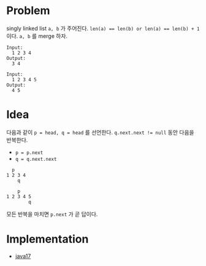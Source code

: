 # Problem

singly linked list `a, b` 가 주어진다. `len(a) == len(b) or len(a) == len(b) + 1` 이다. `a, b` 를 merge 하자.

```
Input:
  1 2 3 4
Output: 
  3 4

Input:
  1 2 3 4 5
Output:
  4 5
```

# Idea

다음과 같이 `p = head, q = head` 를 선언한다. `q.next.next != null` 동안 다음을 반복한다.

- `p = p.next`
- `q = q.next.next`

```   
  p    
1 2 3 4
    q

    p    
1 2 3 4 5
        q
```

모든 반복을 마치면 `p.next` 가 곧 답이다.

# Implementation

* [java17](MainApp.java)
